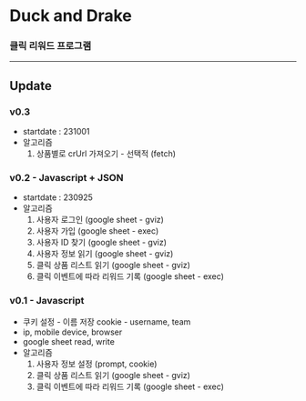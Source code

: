 # Duck and Drake

### 클릭 리워드 프로그램

---

## Update

### v0.3

- startdate : 231001
- 알고리즘
  1. 상품별로 crUrl 가져오기 - 선택적 (fetch)

### v0.2 - Javascript + JSON

- startdate : 230925
- 알고리즘
  1. 사용자 로그인 (google sheet - gviz)
  2. 사용자 가입 (google sheet - exec)
  3. 사용자 ID 찾기 (google sheet - gviz)
  4. 사용자 정보 읽기 (google sheet - gviz)
  5. 클릭 상품 리스트 읽기 (google sheet - gviz)
  6. 클릭 이벤트에 따라 리워드 기록 (google sheet - exec)

### v0.1 - Javascript

- 쿠키 설정 - 이름 저장 cookie - username, team
- ip, mobile device, browser
- google sheet read, write
- 알고리즘
  1. 사용자 정보 설정 (prompt, cookie)
  2. 클릭 상품 리스트 읽기 (google sheet - gviz)
  3. 클릭 이벤트에 따라 리워드 기록 (google sheet - exec)
